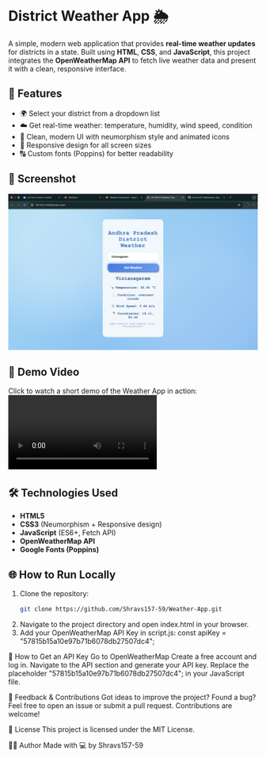 # District Weather App 🌦️
A simple, modern web application that provides **real-time weather updates** for districts in a state. Built using **HTML**, **CSS**, and **JavaScript**, this project integrates the **OpenWeatherMap API** to fetch live weather data and present it with a clean, responsive interface.
## 🚀 Features
- 🌍 Select your district from a dropdown list  
- ☁️ Get real-time weather: temperature, humidity, wind speed, condition  
- 🎨 Clean, modern UI with neumorphism style and animated icons  
- 📱 Responsive design for all screen sizes  
- 🔠 Custom fonts (Poppins) for better readability  
## 📸 Screenshot
![Weather App Screenshot](https://github.com/Shravs157-59/Weather-App/blob/42153efb81cd91ab73463b4c752b7ec826c68fd0/screenshot.png?raw=true)
## 🎥 Demo Video
Click to watch a short demo of the Weather App in action:
![Watch the Demo](https://github.com/Shravs157-59/Weather-App/blob/1aaa4499e258390a639b775d344d236320245e57/demo.mp4?raw=true)
## 🛠️ Technologies Used
- **HTML5**  
- **CSS3** (Neumorphism + Responsive design)  
- **JavaScript** (ES6+, Fetch API)  
- **OpenWeatherMap API**  
- **Google Fonts (Poppins)**
## 🌐 How to Run Locally
1. Clone the repository:
   ```bash
   git clone https://github.com/Shravs157-59/Weather-App.git
2. Navigate to the project directory and open index.html in your browser.
3. Add your OpenWeatherMap API Key in script.js:
const apiKey = "57815b15a10e97b71b6078db27507dc4"; 

🔑 How to Get an API Key
Go to OpenWeatherMap
Create a free account and log in.
Navigate to the API section and generate your API key.
Replace the placeholder "57815b15a10e97b71b6078db27507dc4"; 
 in your JavaScript file.

💬 Feedback & Contributions
Got ideas to improve the project? Found a bug? Feel free to open an issue or submit a pull request. Contributions are welcome!

📄 License
This project is licensed under the MIT License.

🙋‍♀️ Author
Made with 💻 by Shravs157-59



